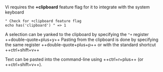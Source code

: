 Vi requires the **+clipboard** feature flag for it to integrate with the system keyboard

```vimrc
" Check for +clipboard feature flag
echo has('clipboard') " => 1
```

A selection can be yanked to the clipboard by specifying the `"+` register ++double-quote+plus+y++
Pasting from the clipboard is done by specifying the same register ++double-quote+plus+p++ or with the standard shortcut ++ctrl+shift+v++

Text can be pasted into the command-line using ++ctrl+r+plus++ (or ++ctrl+shift+v++).

